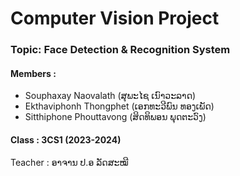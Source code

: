 
# Computer Vision Project
### Topic: Face Detection & Recognition System


#### Members :

 - Souphaxay Naovalath (ສຸພະໄຊ ເນົາວະລາດ)
 - Ekthaviphonh Thongphet (ເອກທະວີພົນ ທອງເພັດ)
 - Sitthiphone Phouttavong (ສິດທິພອນ ພຸດຕະວົງ)

#### Class : 3CS1 (2023-2024)
Teacher : ອາຈານ ປ.ອ ລັດສະໝີ
